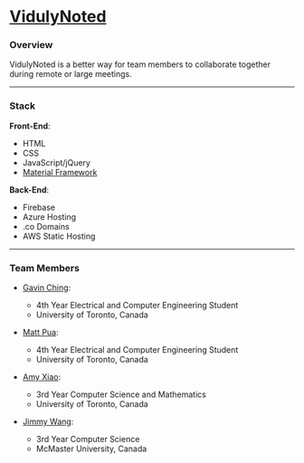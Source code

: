 # [VidulyNoted](/img/logo.png)

### Overview

VidulyNoted is a better way for team members to collaborate together during remote or large meetings.

---

### Stack

**Front-End**: 

* HTML
* CSS
* JavaScript/jQuery
* [Material Framework](http://materializecss.com/)

**Back-End**:

* Firebase
* Azure Hosting
* .co Domains
* AWS Static Hosting

---

### Team Members

* [Gavin Ching](https://github.com/gching):
    - 4th Year Electrical and Computer Engineering Student
    - University of Toronto, Canada

* [Matt Pua](https://github.com/MattPua):
    - 4th Year Electrical and Computer Engineering Student
    - University of Toronto, Canada

* [Amy Xiao](https://github.com/amyxst):
    - 3rd Year Computer Science and Mathematics
    - University of Toronto, Canada

* [Jimmy Wang](https://github.com/Jimicy):
    - 3rd Year Computer Science
    - McMaster University, Canada

